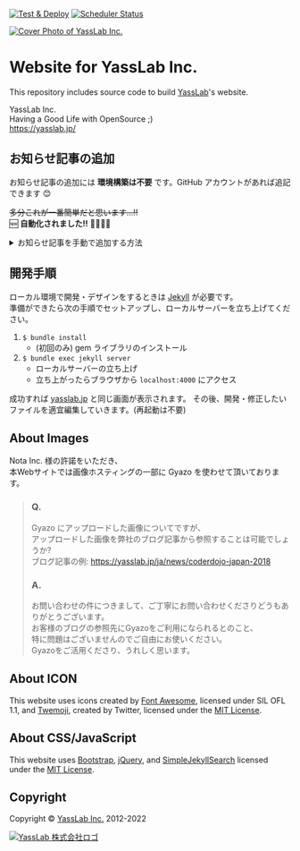 [![Test & Deploy](https://github.com/yasslab/yasslab.jp/workflows/Test%20&%20Deploy/badge.svg)](https://github.com/yasslab/yasslab.jp/actions?query=workflow%3A%22Test+%26+Deploy%22) [![Scheduler Status](https://github.com/yasslab/yasslab.jp/workflows/Scheduler/badge.svg)](https://github.com/yasslab/yasslab.jp/actions?query=workflow%3A%22Scheduler%22)

[![Cover Photo of YassLab Inc.](https://yasslab.jp/img/cover-photo_ss_v2.png)](https://yasslab.jp/ja/)

# Website for YassLab Inc.

This repository includes source code to build [YassLab](https://yasslab.jp/)'s website.

YassLab Inc.   
Having a Good Life with OpenSource ;)     
https://yasslab.jp/

## お知らせ記事の追加

お知らせ記事の追加には **環境構築は不要** です。GitHub アカウントがあれば追記できます :blush:

~~多分これが一番簡単だと思います...!!~~   
:new: **自動化されました!!** :wrench::robot::dash::sparkles:

<details><summary>お知らせ記事を手動で追加する方法</summary>

1. ブラウザ上で [_data/news.yml](https://github.com/yasslab/yasslab.jp/blob/main/_data/news.yml) を開く
2. 画面右にある ✎ アイコン (Fork this project and edit this file) をクリックする
3. お知らせ情報を追記する
   - `title:` リンク先の記事のタイトル
   - `date:` リンク先の記事の公開日
   - `url:` リンク先の記事のURL
4. 修正内容にタイトルと説明文を付け、Propose file change をクリックする
5. 修正内容を確認し、問題なければ Create pull request をクリックする

以上で完了です。追記されたお知らせは他のメンバーによって再確認され、問題なければ提案された内容が反映されます。もし問題があっても他のメンバーが気付いて修正することもできるので、まずはお気軽に提案してみてください ;)

</details>


## 開発手順
ローカル環境で開発・デザインをするときは [Jekyll](https://jekyllrb.com) が必要です。   
準備ができたら次の手順でセットアップし、ローカルサーバーを立ち上げてください。

1. `$ bundle install`
    - (初回のみ) gem ライブラリのインストール
2. `$ bundle exec jekyll server`
    - ローカルサーバーの立ち上げ
    - 立ち上がったらブラウザから `localhost:4000` にアクセス

成功すれば [yasslab.jp](https://yasslab.jp/) と同じ画面が表示されます。
その後、開発・修正したいファイルを適宜編集していきます。(再起動は不要)

<!--
NOTE: フロントエンドに npm を導入したいときは下記PRを参考にしてください。
      https://github.com/yasslab/yasslab.jp/pull/609
-->

## About Images
Nota Inc. 様の許諾をいただき、  
本Webサイトでは画像ホスティングの一部に Gyazo を使わせて頂いております。

> ### Q.
> Gyazo にアップロードした画像についてですが、   
> アップロードした画像を弊社のブログ記事から参照することは可能でしょうか?   
> ブログ記事の例: https://yasslab.jp/ja/news/coderdojo-japan-2018
>
> ### A.
> お問い合わせの件につきまして、ご丁寧にお問い合わせくださりどうもありがとうございます。   
> お客様のブログの参照先にGyazoをご利用になられるとのこと、     
> 特に問題はございませんのでご自由にお使いください。     
> Gyazoをご活用くださり、うれしく思います。


## About ICON

This website uses icons created by [Font Awesome](http://fontawesome.io/), licensed under SIL OFL 1.1, and [Twemoji](https://github.com/twitter/twemoji), created by Twitter, licensed under the [MIT License](http://opensource.org/licenses/MIT).


## About CSS/JavaScript

This website uses [Bootstrap](https://getbootstrap.jp/), [jQuery](https://jquery.org/license/), and [SimpleJekyllSearch](https://github.com/christian-fei/Simple-Jekyll-Search) licensed under the [MIT License](http://opensource.org/licenses/MIT).


## Copyright

Copyright &copy; [YassLab Inc.](https://yasslab.jp) 2012-2022

[![YassLab 株式会社ロゴ](https://yasslab.jp/img/logos/800x200.png?cache=clear)](https://yasslab.jp/)
